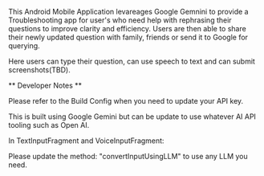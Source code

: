 This Android Mobile Application levareages Google Gemnini to provide a Troubleshooting app for user's who need help with rephrasing their questions to improve clarity and efficiency.
Users are then able to share their newly updated question with family, friends or send it to Google for querying.

Here users can type their question, can use speech to text and can submit screenshots(TBD).


** Developer Notes **

Please refer to the Build Config when you need to update your API key.

This is built using Google Gemini but can be update to use whatever AI API tooling such as Open AI. 

In TextInputFragment and VoiceInputFragment:

Please update the method: "convertInputUsingLLM" to use any LLM you need.
